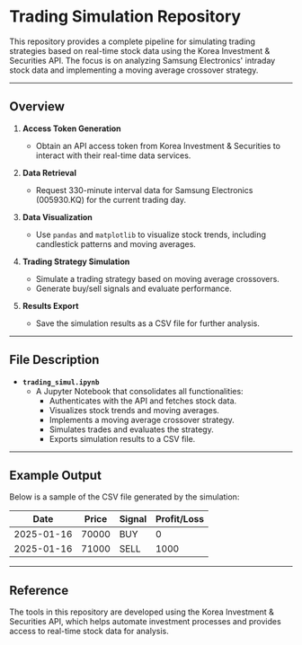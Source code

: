 # Trading Simulation Repository

This repository provides a complete pipeline for simulating trading strategies based on real-time stock data using the Korea Investment & Securities API. The focus is on analyzing Samsung Electronics' intraday stock data and implementing a moving average crossover strategy.

---

## Overview

1. **Access Token Generation**
   - Obtain an API access token from Korea Investment & Securities to interact with their real-time data services.

2. **Data Retrieval**
   - Request 330-minute interval data for Samsung Electronics (005930.KQ) for the current trading day.

3. **Data Visualization**
   - Use `pandas` and `matplotlib` to visualize stock trends, including candlestick patterns and moving averages.

4. **Trading Strategy Simulation**
   - Simulate a trading strategy based on moving average crossovers.
   - Generate buy/sell signals and evaluate performance.

5. **Results Export**
   - Save the simulation results as a CSV file for further analysis.

---

## File Description

- **`trading_simul.ipynb`**
  - A Jupyter Notebook that consolidates all functionalities:
    - Authenticates with the API and fetches stock data.
    - Visualizes stock trends and moving averages.
    - Implements a moving average crossover strategy.
    - Simulates trades and evaluates the strategy.
    - Exports simulation results to a CSV file.

---

## Example Output

Below is a sample of the CSV file generated by the simulation:

| Date       | Price   | Signal | Profit/Loss |
|------------|---------|--------|-------------|
| 2025-01-16 | 70000   | BUY    | 0           |
| 2025-01-16 | 71000   | SELL   | 1000        |

---

## Reference

The tools in this repository are developed using the Korea Investment & Securities API, which helps automate investment processes and provides access to real-time stock data for analysis.
